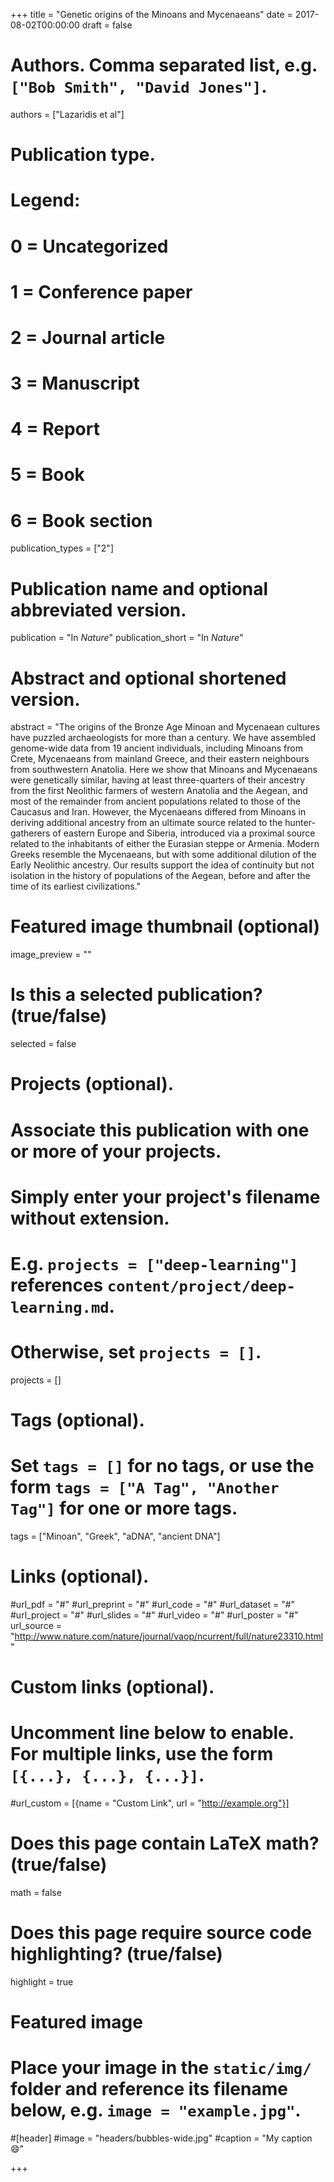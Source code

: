 +++
title = "Genetic origins of the Minoans and Mycenaeans"
date = 2017-08-02T00:00:00
draft = false

# Authors. Comma separated list, e.g. `["Bob Smith", "David Jones"]`.
authors = ["Lazaridis et al"]

# Publication type.
# Legend:
# 0 = Uncategorized
# 1 = Conference paper
# 2 = Journal article
# 3 = Manuscript
# 4 = Report
# 5 = Book
# 6 = Book section
publication_types = ["2"]

# Publication name and optional abbreviated version.
publication = "In *Nature*"
publication_short = "In *Nature*"

# Abstract and optional shortened version.
abstract = "The origins of the Bronze Age Minoan and Mycenaean cultures have puzzled archaeologists for more than a century. We have assembled genome-wide data from 19 ancient individuals, including Minoans from Crete, Mycenaeans from mainland Greece, and their eastern neighbours from southwestern Anatolia. Here we show that Minoans and Mycenaeans were genetically similar, having at least three-quarters of their ancestry from the first Neolithic farmers of western Anatolia and the Aegean, and most of the remainder from ancient populations related to those of the Caucasus and Iran. However, the Mycenaeans differed from Minoans in deriving additional ancestry from an ultimate source related to the hunter-gatherers of eastern Europe and Siberia, introduced via a proximal source related to the inhabitants of either the Eurasian steppe or Armenia. Modern Greeks resemble the Mycenaeans, but with some additional dilution of the Early Neolithic ancestry. Our results support the idea of continuity but not isolation in the history of populations of the Aegean, before and after the time of its earliest civilizations."

# Featured image thumbnail (optional)
image_preview = ""

# Is this a selected publication? (true/false)
selected = false

# Projects (optional).
#   Associate this publication with one or more of your projects.
#   Simply enter your project's filename without extension.
#   E.g. `projects = ["deep-learning"]` references `content/project/deep-learning.md`.
#   Otherwise, set `projects = []`.
projects = []

# Tags (optional).
#   Set `tags = []` for no tags, or use the form `tags = ["A Tag", "Another Tag"]` for one or more tags.
tags = ["Minoan", "Greek", "aDNA", "ancient DNA"]

# Links (optional).
#url_pdf = "#"
#url_preprint = "#"
#url_code = "#"
#url_dataset = "#"
#url_project = "#"
#url_slides = "#"
#url_video = "#"
#url_poster = "#"
url_source = "http://www.nature.com/nature/journal/vaop/ncurrent/full/nature23310.html"

# Custom links (optional).
#   Uncomment line below to enable. For multiple links, use the form `[{...}, {...}, {...}]`.
#url_custom = [{name = "Custom Link", url = "http://example.org"}]

# Does this page contain LaTeX math? (true/false)
math = false

# Does this page require source code highlighting? (true/false)
highlight = true

# Featured image
# Place your image in the `static/img/` folder and reference its filename below, e.g. `image = "example.jpg"`.
#[header]
#image = "headers/bubbles-wide.jpg"
#caption = "My caption :smile:"

+++
